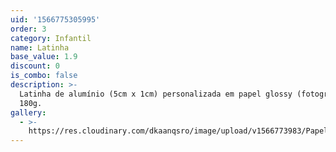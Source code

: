 ```yaml
---
uid: '1566775305995'
order: 3
category: Infantil
name: Latinha
base_value: 1.9
discount: 0
is_combo: false
description: >-
  Latinha de alumínio (5cm x 1cm) personalizada em papel glossy (fotográfico)
  180g.
gallery:
  - >-
    https://res.cloudinary.com/dkaanqsro/image/upload/v1566773983/Papelaria%20infantil/Latinha_gd1cr5.jpg
---
```


